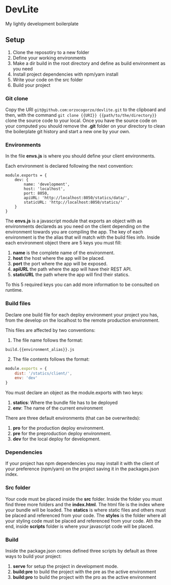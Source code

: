 # DevLite

My lightly development boilerplate

## Setup

1. Clone the reposotiry to a new folder
2. Define your working environments
2. Make a dir build in the root directory and define as build environment as you need
3. Install project dependencies with npm/yarn install
4. Write your code on the src folder
5. Build your project

### Git clone

Copy the URI ```git@github.com:orzocogorzo/devlite.git``` to the clipboard and then, with the command ```git clone {{URI}} {{path/to/the/directory}}``` clone the source code to your local.
Once you have the source code on your computed you should remove the **.git** folder on your directory to clean the boilerplate git history and start a new one by your own.

### Environments

In the file **envs.js** is where you should define your client environments.

Each environment is declared following the next convention:

```javascrpt
module.exports = {
    dev: {
        name: 'development',
        host: 'localhost',
        port: 8050,
        apiURL: 'http://localhost:8050/statics/data/',
        staticURL: 'http://localhost:8050/statics/'
    }
}
```

The **envs.js** is a javascript module that exports an object with as environments declareds as you need on the client depending on the environment towards you are compiling the app. The key of each environment is the the alias that will match with the build files info. Inside each environment object there are 5 keys you must fill:

1. **name** is the complete name of the environment. 
2. **host** the host where the app will be placed.
3. **port** the port where the app will be exposed.
4. **apiURL** the path where the app will have their REST API.
5. **staticURL** the path where the app will find their statics.

To this 5 required keys you can add more information to be consulted on runtime.

### Build files

Declare one build file for each deploy environment your project you has, from the develop on the localhost to the remote production environment.

This files are affected by two conventions:

1. The file name follows the format:

```build.{{environment_alias}}.js```

2. The file contents follows the format:

```javascript
module.exports = {
    dist: '/statics/client/',
    env: 'dev'
}
```

You must declare an object as the module.exports with two keys:

1. **statics**: Where the bundle file has to be deployed
2. **env**: The name of the current environment

There are three default environments (that can be overwriteds): 

1. **pro** for the production deploy environment.
2. **pre** for the preproduction deploy environment.
3. **dev** for the local deploy for development.

### Dependencies

If your project has npm dependencies you may install it with the client of your preference (npm/yarn) on the project saving it in the packages.json index.

### Src folder

Your code must be placed inside the **src** folder. Inside the folder you must find three more folders and the **index.html**. The html file is the index where your bundle will be loaded. The **statics** is where static files and others must be placed and referenced from your code. The **styles** is the folder where all your styling code must be placed and referenced from your code. Ath the end, inside **scripts** folder is where your javascript code will be placed.

### Build

Inside the package.json comes defined three scripts by default as three ways to build your project:

1. **serve** for setup the project in development mode.
2. **build:pre** to build the project with the pre as the active environment
3. **build:pro** to build the project with the pro as the active environment

